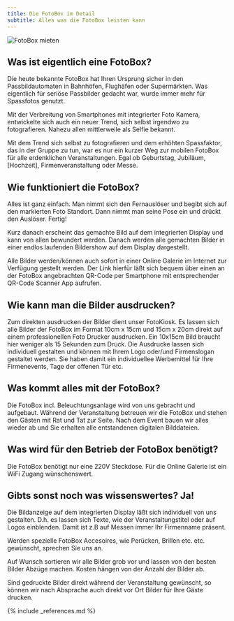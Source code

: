 ```yaml
---
title: Die FotoBox im Detail
subtitle: Alles was die FotoBox leisten kann
---
```

<img title="FotoBox mieten in Gernsheim" alt="FotoBox mieten" src="{% if site.url_cdn %}{{ site.url_cdn | prepend: site.baseurl }}{% else %}{{ site.url | prepend: site.baseurl }}{% endif %}{{ site.assets.images }}/fotobox-gernsheim{{ site.version }}.jpg" class="pull-left">

## Was ist eigentlich eine FotoBox?

Die heute bekannte FotoBox hat Ihren Ursprung sicher in den Passbildautomaten in Bahnhöfen, Flughäfen oder Supermärkten. Was eigentlich für seriöse Passbilder gedacht war, wurde immer mehr für Spassfotos genutzt. 

Mit der Verbreitung von Smartphones mit integrierter Foto Kamera, entwickelte sich auch ein neuer Trend, sich selbst irgendwo zu fotografieren. Nahezu allen mittlerweile als Selfie bekannt.

Mit dem Trend sich selbst zu fotografieren und dem erhöhten Spassfaktor, das in der Gruppe zu tun, war es nur ein kurzer Weg zur mobilen FotoBox für alle erdenklichen Veranstaltungen. Egal ob Geburtstag, Jubiläum, [Hochzeit], Firmenveranstaltung oder Messe.

## Wie funktioniert die FotoBox?

Alles ist ganz einfach. Man nimmt sich den Fernauslöser und begibt sich auf den markierten Foto Standort. Dann nimmt man seine Pose ein und drückt den Auslöser. Fertig!

Kurz danach erscheint das gemachte Bild auf dem integrierten Display und kann von allen bewundert werden. Danach werden alle gemachten Bilder in einer endlos laufenden Bildershow auf dem Display dargestellt.

Alle Bilder werden/können auch sofort in einer Online Galerie im Internet zur Verfügung gestellt werden. Der Link hierfür läßt sich bequem über einen an der FotoBox angebrachten QR-Code per Smartphone mit entsprechender QR-Code Scanner App aufrufen.

## Wie kann man die Bilder ausdrucken?

Zum direkten ausdrucken der Bilder dient unser FotoKiosk. Es lassen sich alle Bilder der FotoBox im Format 10cm x 15cm und 15cm x 20cm direkt auf einem professionellen Foto Drucker ausdrucken. Ein 10x15cm Bild braucht hier weniger als 15 Sekunden zum Druck. Die Ausdrucke lassen sich individuell gestalten und können mit Ihrem Logo oder/und Firmenslogan gestaltet werden. Sie haben damit ein individuellee Werbemittel für Ihre Firmenevents, Tage der offenen Tür etc.  

## Was kommt alles mit der FotoBox?

Die FotoBox incl. Beleuchtungsanlage wird von uns gebracht und aufgebaut. Während der Veranstaltung betreuen wir die FotoBox und stehen den Gästen mit Rat und Tat zur Seite. Nach dem Event bauen wir alles wieder ab und Sie erhalten alle entstandenen digitalen Bilddateien.

## Was wird für den Betrieb der FotoBox benötigt?

Die FotoBox benötigt nur eine 220V Steckdose. Für die Online Galerie ist ein WiFi Zugang wünschenswert.

## Gibts sonst noch was wissenswertes? Ja!

Die Bildanzeige auf dem integrierten Display läßt sich individuell von uns gestalten. D.h. es lassen sich Texte, wie der Veranstaltungstitel oder auf Logos einblenden. Damit ist z.B auf Messen immer Ihr Firmenname präsent.

Werden spezielle FotoBox Accesoires, wie Perücken, Brillen etc. etc. gewünscht, sprechen Sie uns an.

Auf Wunsch sortieren wir alle Bilder grob vor und lassen von den besten Bilder Abzüge machen. Kosten hängen von der Anzahl der Bilder ab.

Sind gedruckte Bilder direkt während der Veranstaltung gewünscht, so können wir nach Absprache auch direkt vor Ort Bilder für Ihre Gäste drucken. 


{% include _references.md %}



